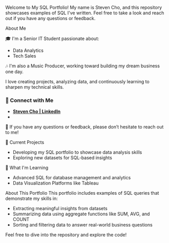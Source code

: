 Welcome to My SQL Portfolio!
My name is Steven Cho, and this repository showcases examples of SQL I've written. Feel free to take a look and reach out if you have any questions or feedback.

About Me

🎓 I'm a Senior IT Student passionate about:
- Data Analytics
- Tech Sales
  
🎶 I'm also a Music Producer, working toward building my dream business one day.

I love creating projects, analyzing data, and continuously learning to sharpen my technical skills.

### 🤝 Connect with Me  

- [**Steven Cho | LinkedIn**](https://www.linkedin.com/in/steven-cho028/)
- 
💬 If you have any questions or feedback, please don’t hesitate to reach out to me!

🔭 Current Projects
- Developing my SQL portfolio to showcase data analysis skills
- Exploring new datasets for SQL-based insights
  
🌱 What I'm Learning
- Advanced SQL for database management and analytics
- Data Visualization Platforms like Tableau
  
About This Portfolio
This portfolio includes examples of SQL queries that demonstrate my skills in:
- Extracting meaningful insights from datasets
- Summarizing data using aggregate functions like SUM, AVG, and COUNT
- Sorting and filtering data to answer real-world business questions
  
Feel free to dive into the repository and explore the code!

